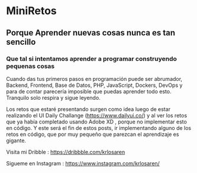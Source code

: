 # MiniRetos

## Porque Aprender nuevas cosas nunca es tan sencillo

### Que tal si intentamos aprender a programar construyendo pequenas cosas

Cuando das tus primeros pasos en programación puede ser abrumador, Backend, Frontend, Base de Datos, PHP, JavaScript, Dockers, DevOps y para de contar parecería imposible    que puedas aprender todo esto. Tranquilo solo respira y sigue leyendo.

Los retos que estaré presentando surgen como idea luego de estar realizando el UI Daily Challange (https://www.dailyui.co/) y al ver los retos que ya había completado usando Adobe XD , porque no implementar esto en código.
Y este será el fin de estos posts, ir implementando alguno de los retos en código, que por muy pequeño que parezcan el aprendizaje es gigante.

Visita mi Dribble : https://dribbble.com/krlosaren

Sigueme en Instagram : https://www.instagram.com/krlosaren/

